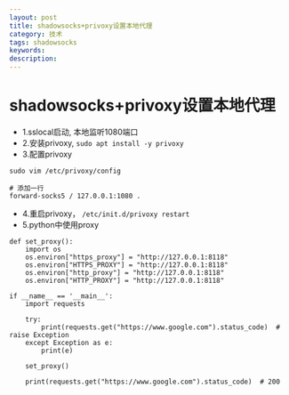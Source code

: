 ```yaml
---
layout: post
title: shadowsocks+privoxy设置本地代理
category: 技术
tags: shadowsocks
keywords: 
description: 
---
```


# shadowsocks+privoxy设置本地代理

- 1.sslocal启动, 本地监听1080端口
- 2.安装privoxy, `sudo apt install -y privoxy`
- 3.配置privoxy
```
sudo vim /etc/privoxy/config

# 添加一行
forward-socks5 / 127.0.0.1:1080 .

```

- 4.重启privoxy， `/etc/init.d/privoxy restart`
- 5.python中使用proxy

```
def set_proxy():
    import os
    os.environ["https_proxy"] = "http://127.0.0.1:8118"
    os.environ["HTTPS_PROXY"] = "http://127.0.0.1:8118"
    os.environ["http_proxy"] = "http://127.0.0.1:8118"
    os.environ["HTTP_PROXY"] = "http://127.0.0.1:8118"

if __name__ == '__main__':
    import requests
    
    try:
        print(requests.get("https://www.google.com").status_code)  # raise Exception
    except Exception as e:
        print(e)
    
    set_proxy()
    
    print(requests.get("https://www.google.com").status_code)  # 200

```
